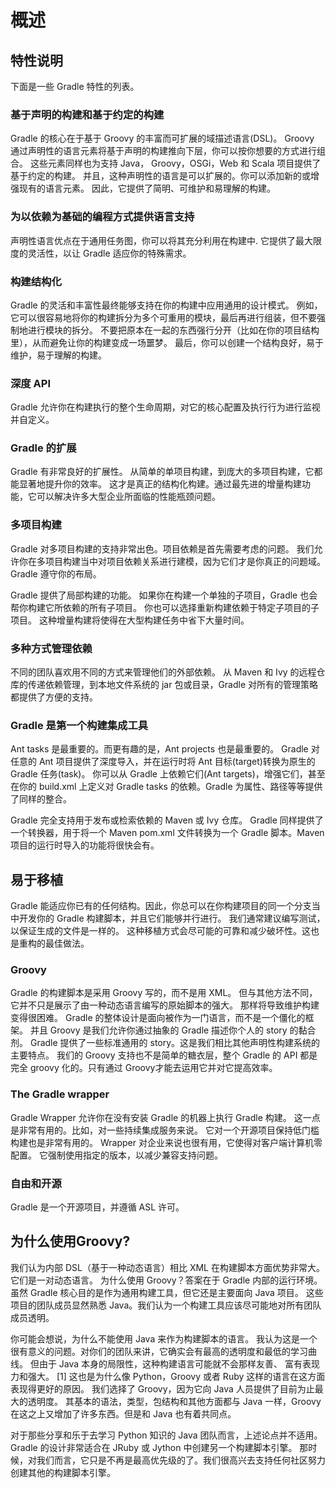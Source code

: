 # 概述

## 特性说明


下面是一些 Gradle 特性的列表。

### 基于声明的构建和基于约定的构建

Gradle 的核心在于基于 Groovy 的丰富而可扩展的域描述语言(DSL)。 Groovy 通过声明性的语言元素将基于声明的构建推向下层，你可以按你想要的方式进行组合。 这些元素同样也为支持 Java， Groovy，OSGi，Web 和 Scala 项目提供了基于约定的构建。 并且，这种声明性的语言是可以扩展的。你可以添加新的或增强现有的语言元素。 因此，它提供了简明、可维护和易理解的构建。 

### 为以依赖为基础的编程方式提供语言支持

声明性语言优点在于通用任务图，你可以将其充分利用在构建中. 它提供了最大限度的灵活性，以让 Gradle 适应你的特殊需求。

### 构建结构化

Gradle 的灵活和丰富性最终能够支持在你的构建中应用通用的设计模式。 例如，它可以很容易地将你的构建拆分为多个可重用的模块，最后再进行组装，但不要强制地进行模块的拆分。 不要把原本在一起的东西强行分开（比如在你的项目结构里），从而避免让你的构建变成一场噩梦。 最后，你可以创建一个结构良好，易于维护，易于理解的构建。

### 深度 API

Gradle 允许你在构建执行的整个生命周期，对它的核心配置及执行行为进行监视并自定义。

### Gradle 的扩展

Gradle 有非常良好的扩展性。 从简单的单项目构建，到庞大的多项目构建，它都能显著地提升你的效率。 这才是真正的结构化构建。通过最先进的增量构建功能，它可以解决许多大型企业所面临的性能瓶颈问题。

### 多项目构建

Gradle 对多项目构建的支持非常出色。项目依赖是首先需要考虑的问题。 我们允许你在多项目构建当中对项目依赖关系进行建模，因为它们才是你真正的问题域。 Gradle 遵守你的布局。

Gradle 提供了局部构建的功能。 如果你在构建一个单独的子项目，Gradle 也会帮你构建它所依赖的所有子项目。 你也可以选择重新构建依赖于特定子项目的子项目。 这种增量构建将使得在大型构建任务中省下大量时间。

### 多种方式管理依赖

不同的团队喜欢用不同的方式来管理他们的外部依赖。 从 Maven 和 Ivy 的远程仓库的传递依赖管理，到本地文件系统的 jar 包或目录，Gradle 对所有的管理策略都提供了方便的支持。

### Gradle 是第一个构建集成工具

Ant tasks 是最重要的。而更有趣的是，Ant projects 也是最重要的。 Gradle 对任意的 Ant 项目提供了深度导入，并在运行时将 Ant 目标(target)转换为原生的 Gradle 任务(task)。 你可以从 Gradle 上依赖它们(Ant targets)，增强它们，甚至在你的 build.xml 上定义对 Gradle tasks 的依赖。Gradle 为属性、路径等等提供了同样的整合。

Gradle 完全支持用于发布或检索依赖的 Maven 或 Ivy 仓库。 Gradle 同样提供了一个转换器，用于将一个 Maven pom.xml 文件转换为一个 Gradle 脚本。Maven 项目的运行时导入的功能将很快会有。

## 易于移植

Gradle 能适应你已有的任何结构。因此，你总可以在你构建项目的同一个分支当中开发你的 Gradle 构建脚本，并且它们能够并行进行。 我们通常建议编写测试，以保证生成的文件是一样的。 这种移植方式会尽可能的可靠和减少破坏性。这也是重构的最佳做法。

### Groovy

Gradle 的构建脚本是采用 Groovy 写的，而不是用 XML。 但与其他方法不同，它并不只是展示了由一种动态语言编写的原始脚本的强大。 那样将导致维护构建变得很困难。 Gradle 的整体设计是面向被作为一门语言，而不是一个僵化的框架。 并且 Groovy 是我们允许你通过抽象的 Gradle 描述你个人的 story 的黏合剂。 Gradle 提供了一些标准通用的 story。这是我们相比其他声明性构建系统的主要特点。 我们的 Groovy 支持也不是简单的糖衣层，整个 Gradle 的 API 都是完全 groovy 化的。只有通过 Groovy才能去运用它并对它提高效率。

### The Gradle wrapper

Gradle Wrapper 允许你在没有安装 Gradle 的机器上执行 Gradle 构建。 这一点是非常有用的。比如，对一些持续集成服务来说。 它对一个开源项目保持低门槛构建也是非常有用的。 Wrapper 对企业来说也很有用，它使得对客户端计算机零配置。 它强制使用指定的版本，以减少兼容支持问题。

### 自由和开源

Gradle 是一个开源项目，并遵循 ASL 许可。

## 为什么使用Groovy?

我们认为内部 DSL（基于一种动态语言）相比 XML 在构建脚本方面优势非常大。它们是一对动态语言。 为什么使用 Groovy？答案在于 Gradle 内部的运行环境。 虽然 Gradle 核心目的是作为通用构建工具，但它还是主要面向 Java 项目。 这些项目的团队成员显然熟悉 Java。我们认为一个构建工具应该尽可能地对所有团队成员透明。

你可能会想说，为什么不能使用 Java 来作为构建脚本的语言。 我认为这是一个很有意义的问题。对你们的团队来讲，它确实会有最高的透明度和最低的学习曲线。 但由于 Java 本身的局限性，这种构建语言可能就不会那样友善、 富有表现力和强大。 [1] 这也是为什么像 Python，Groovy 或者 Ruby 这样的语言在这方面表现得更好的原因。 我们选择了 Groovy，因为它向 Java 人员提供了目前为止最大的透明度。 其基本的语法，类型，包结构和其他方面都与 Java 一样，Groovy 在这之上又增加了许多东西。但是和 Java 也有着共同点。

对于那些分享和乐于去学习 Python 知识的 Java 团队而言，上述论点并不适用。 Gradle 的设计非常适合在 JRuby 或 Jython 中创建另一个构建脚本引擎。 那时候，对我们而言，它只是不再是最高优先级的了。我们很高兴去支持任何社区努力创建其他的构建脚本引擎。